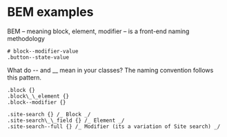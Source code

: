# BEM examples

BEM – meaning block, element, modifier – is a front-end naming methodology

```
# block--modifier-value
.button--state-value
```

What do -- and \_\_ mean in your classes?
The naming convention follows this pattern.

```
.block {}
.block\_\_element {}
.block--modifier {}

.site-search {} /_ Block _/
.site-search\_\_field {} /_ Element _/
.site-search--full {} /_ Modifier (its a variation of Site search) _/
```
